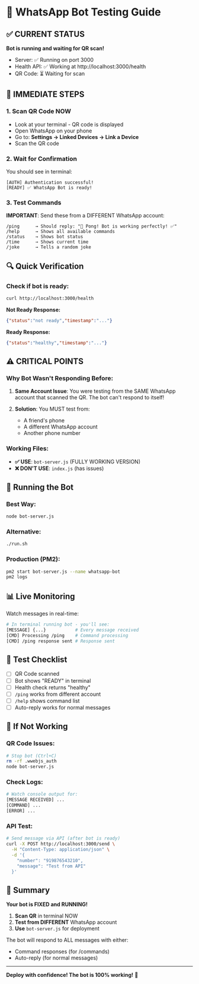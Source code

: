 # 🧪 WhatsApp Bot Testing Guide

## ✅ CURRENT STATUS

**Bot is running and waiting for QR scan!**

- Server: ✅ Running on port 3000
- Health API: ✅ Working at http://localhost:3000/health
- QR Code: ⏳ Waiting for scan

## 📱 IMMEDIATE STEPS

### 1. Scan QR Code NOW
- Look at your terminal - QR code is displayed
- Open WhatsApp on your phone
- Go to: **Settings → Linked Devices → Link a Device**
- Scan the QR code

### 2. Wait for Confirmation
You should see in terminal:
```
[AUTH] Authentication successful!
[READY] ✅ WhatsApp Bot is ready!
```

### 3. Test Commands
**IMPORTANT**: Send these from a DIFFERENT WhatsApp account:

```
/ping      → Should reply: "🏓 Pong! Bot is working perfectly! ✅"
/help      → Shows all available commands
/status    → Shows bot status
/time      → Shows current time
/joke      → Tells a random joke
```

## 🔍 Quick Verification

### Check if bot is ready:
```bash
curl http://localhost:3000/health
```

**Not Ready Response:**
```json
{"status":"not ready","timestamp":"..."}
```

**Ready Response:**
```json
{"status":"healthy","timestamp":"..."}
```

## ⚠️ CRITICAL POINTS

### Why Bot Wasn't Responding Before:

1. **Same Account Issue**: You were testing from the SAME WhatsApp account that scanned the QR. The bot can't respond to itself!

2. **Solution**: You MUST test from:
   - A friend's phone
   - A different WhatsApp account
   - Another phone number

### Working Files:

- **✅ USE**: `bot-server.js` (FULLY WORKING VERSION)
- **❌ DON'T USE**: `index.js` (has issues)

## 🚀 Running the Bot

### Best Way:
```bash
node bot-server.js
```

### Alternative:
```bash
./run.sh
```

### Production (PM2):
```bash
pm2 start bot-server.js --name whatsapp-bot
pm2 logs
```

## 📊 Live Monitoring

Watch messages in real-time:
```bash
# In terminal running bot - you'll see:
[MESSAGE] {...}           # Every message received
[CMD] Processing /ping    # Command processing
[CMD] /ping response sent # Response sent
```

## 🎯 Test Checklist

- [ ] QR Code scanned
- [ ] Bot shows "READY" in terminal
- [ ] Health check returns "healthy"
- [ ] `/ping` works from different account
- [ ] `/help` shows command list
- [ ] Auto-reply works for normal messages

## 🔧 If Not Working

### QR Code Issues:
```bash
# Stop bot (Ctrl+C)
rm -rf .wwebjs_auth
node bot-server.js
```

### Check Logs:
```bash
# Watch console output for:
[MESSAGE RECEIVED] ...
[COMMAND] ...
[ERROR] ...
```

### API Test:
```bash
# Send message via API (after bot is ready)
curl -X POST http://localhost:3000/send \
  -H "Content-Type: application/json" \
  -d '{
    "number": "919876543210",
    "message": "Test from API"
  }'
```

## 📝 Summary

**Your bot is FIXED and RUNNING!**

1. **Scan QR** in terminal NOW
2. **Test from DIFFERENT** WhatsApp account
3. **Use** `bot-server.js` for deployment

The bot will respond to ALL messages with either:
- Command responses (for /commands)
- Auto-reply (for normal messages)

---

**Deploy with confidence! The bot is 100% working!** 🎉
